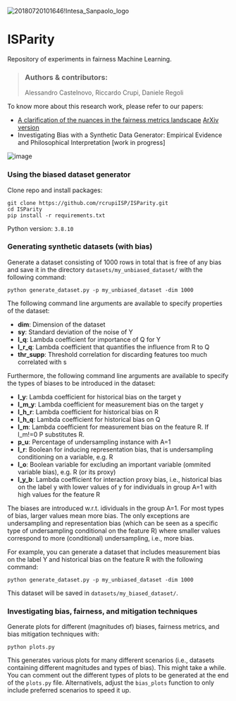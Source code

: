 ![20180720101646!Intesa_Sanpaolo_logo](https://user-images.githubusercontent.com/92302358/187639073-08130658-5c1a-4f93-be2b-be180a30f38b.svg)

# ISParity
Repository of experiments in fairness Machine Learning.

> ### Authors & contributors:
> Alessandro Castelnovo, Riccardo Crupi, Daniele Regoli

To know more about this research work, please refer to our papers:

- [A clarification of the nuances in the fairness metrics landscape](https://www.nature.com/articles/s41598-022-07939-1)
  [ArXiv version](https://arxiv.org/pdf/2106.00467.pdf)
- Investigating Bias with a Synthetic Data Generator: Empirical Evidence and Philosophical Interpretation [work in progress]


![image](https://user-images.githubusercontent.com/66357086/202754476-9b270563-00b1-4f08-8404-de9396d67e0b.png)

### Using the biased dataset generator
Clone repo and install packages:
```
git clone https://github.com/rcrupiISP/ISParity.git
cd ISParity
pip install -r requirements.txt
```

Python version: `3.8.10`

### Generating synthetic datasets (with bias)

Generate a dataset consisting of 1000 rows in total that is free of any bias and save it in the directory `datasets/my_unbiased_dataset/` with the following command:
```
python generate_dataset.py -p my_unbiased_dataset -dim 1000
```

The following command line arguments are available to specify properties of the dataset:
- **dim**: Dimension of the dataset
- **sy**: Standard deviation of the noise of Y
- **l_q**: Lambda coefficient for importance of Q for Y
- **l_r_q**: Lambda coefficient that quantifies the influence from R to Q
- **thr_supp**: Threshold correlation for discarding features too much correlated with s

Furthermore, the following command line arguments are available to specify the types of biases to be introduced in the dataset:
- **l_y**: Lambda coefficient for historical bias on the target y
- **l_m_y**: Lambda coefficient for measurement bias on the target y
- **l_h_r**: Lambda coefficient for historical bias on R
- **l_h_q**: Lambda coefficient for historical bias on Q
- **l_m**: Lambda coefficient for measurement bias on the feature R. If l_m!=0 P substitutes R.
- **p_u**: Percentage of undersampling instance with A=1
- **l_r**: Boolean for inducing representation bias, that is undersampling conditioning on a variable, e.g. R
- **l_o**: Boolean variable for excluding an important variable (ommited variable bias), e.g. R (or its proxy)
- **l_y_b**: Lambda coefficient for interaction proxy bias, i.e., historical bias on the label y with lower values of y for individuals in group A=1 with high values for the feature R

The biases are introduced w.r.t. idividuals in the group A=1.
For most types of bias, larger values mean more bias. The only exceptions are undersampling and representation bias (which can be seen as a specific type of undersampling conditional on the feature R) where smaller values correspond to more (conditional) undersampling, i.e., more bias.

For example, you can generate a dataset that includes measurement bias on the label Y and historical bias on the feature R with the following command:
```
python generate_dataset.py -p my_unbiased_dataset -dim 1000 
```
This dataset will be saved in `datasets/my_biased_dataset/`.

### Investigating bias, fairness, and mitigation techniques

Generate plots for different (magnitudes of) biases, fairness metrics, and bias mitigation techniques with:
```
python plots.py
```
This generates various plots for many different scenarios (i.e., datasets containing different magnitudes and types of bias). This might take a while. You can comment out the different types of plots to be generated at the end of the `plots.py` file. Alternativels, adjust the `bias_plots` function to only include preferred scenarios to speed it up.
